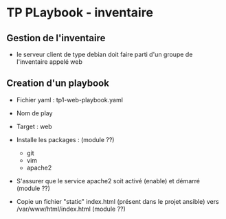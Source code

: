 # TP PLaybook - inventaire

## Gestion de l'inventaire

- le serveur client de type debian doit faire parti d'un groupe de l'inventaire appelé web

## Creation d'un playbook

- Fichier yaml : tp1-web-playbook.yaml

- Nom de play
- Target : web

- Installe les packages : (module ??)
     - git
     - vim
     - apache2

- S'assurer que le service apache2 soit activé (enable) et démarré (module ??)

- Copie un fichier "static" index.html (présent dans le projet ansible) vers /var/www/html/index.html (module ??)
